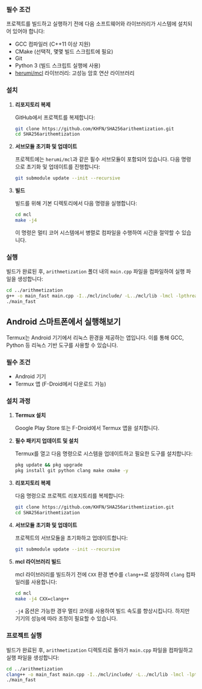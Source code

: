 
### 필수 조건

프로젝트를 빌드하고 실행하기 전에 다음 소프트웨어와 라이브러리가 시스템에 설치되어 있어야 합니다:

- GCC 컴파일러 (C++11 이상 지원)
- CMake (선택적, 몇몇 빌드 스크립트에 필요)
- Git
- Python 3 (빌드 스크립트 실행에 사용)
- [herumi/mcl](https://github.com/herumi/mcl) 라이브러리: 고성능 암호 연산 라이브러리

### 설치

1. **리포지토리 복제**

   GitHub에서 프로젝트를 복제합니다:

   ```bash
   git clone https://github.com/KHFN/SHA256arithemtization.git
   cd SHA256arithemtization
   ```

2. **서브모듈 초기화 및 업데이트**

   프로젝트에는 `herumi/mcl`과 같은 필수 서브모듈이 포함되어 있습니다. 다음 명령으로 초기화 및 업데이트를 진행합니다:

   ```bash
   git submodule update --init --recursive
   ```

3. **빌드**

   빌드를 위해 기본 디렉토리에서 다음 명령을 실행합니다:

   ```bash
   cd mcl
   make -j4
   ```

   이 명령은 멀티 코어 시스템에서 병렬로 컴파일을 수행하여 시간을 절약할 수 있습니다.

### 실행

빌드가 완료된 후, `arithmetization` 폴더 내의 `main.cpp` 파일을 컴파일하여 실행 파일을 생성합니다:

```bash
cd ../arithmetization
g++ -o main_fast main.cpp -I../mcl/include/ -L../mcl/lib -lmcl -lpthread -Wl,-rpath,../mcl/lib -Ofast
./main_fast
```

## Android 스마트폰에서 실행해보기

Termux는 Android 기기에서 리눅스 환경을 제공하는 앱입니다. 이를 통해 GCC, Python 등 리눅스 기반 도구를 사용할 수 있습니다.

### 필수 조건

- Android 기기
- Termux 앱 (F-Droid에서 다운로드 가능)

### 설치 과정

1. **Termux 설치**

   Google Play Store 또는 F-Droid에서 Termux 앱을 설치합니다.

2. **필수 패키지 업데이트 및 설치**

   Termux를 열고 다음 명령으로 시스템을 업데이트하고 필요한 도구를 설치합니다:

   ```bash
   pkg update && pkg upgrade
   pkg install git python clang make cmake -y
   ```

3. **리포지토리 복제**

   다음 명령으로 프로젝트 리포지토리를 복제합니다:

   ```bash
   git clone https://github.com/KHFN/SHA256arithemtization.git
   cd SHA256arithemtization
   ```

4. **서브모듈 초기화 및 업데이트**

   프로젝트의 서브모듈을 초기화하고 업데이트합니다:

   ```bash
   git submodule update --init --recursive
   ```

5. **mcl 라이브러리 빌드**

   mcl 라이브러리를 빌드하기 전에 `CXX` 환경 변수를 `clang++`로 설정하여 `clang` 컴파일러를 사용합니다:

   ```bash
   cd mcl
   make -j4 CXX=clang++
   ```

   `-j4` 옵션은 가능한 경우 멀티 코어를 사용하여 빌드 속도를 향상시킵니다. 하지만 기기의 성능에 따라 조정이 필요할 수 있습니다.

### 프로젝트 실행

빌드가 완료된 후, `arithmetization` 디렉토리로 돌아가 `main.cpp` 파일을 컴파일하고 실행 파일을 생성합니다:

```bash
cd ../arithmetization
clang++ -o main_fast main.cpp -I../mcl/include/ -L../mcl/lib -lmcl -lpthread -Wl,-rpath,../mcl/lib -Ofast
./main_fast
```
